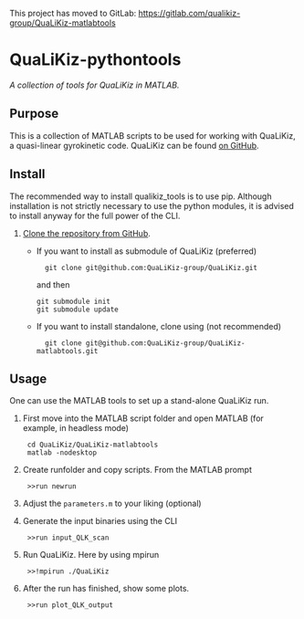 This project has moved to GitLab: https://gitlab.com/qualikiz-group/QuaLiKiz-matlabtools

# QuaLiKiz-pythontools

*A collection of tools for QuaLiKiz in MATLAB.*

## Purpose

This is a collection of MATLAB scripts to be used for working with QuaLiKiz,
a quasi-linear gyrokinetic code. QuaLiKiz can be found
[on GitHub](https://github.com/QuaLiKiz-group/QuaLiKiz).

## Install
The recommended way to install qualikiz_tools is to use pip. Although
installation is not strictly necessary to use the python modules,
it is advised to install anyway for the full power of the CLI.

1. [Clone the repository from GitHub](https://help.github.com/articles/cloning-a-repository/).
    * If you want to install as submodule of QuaLiKiz (preferred)

            git clone git@github.com:QuaLiKiz-group/QuaLiKiz.git

      and then

          git submodule init
          git submodule update

    * If you want to install standalone, clone using (not recommended)

            git clone git@github.com:QuaLiKiz-group/QuaLiKiz-matlabtools.git

## Usage
One can use the MATLAB tools to set up a stand-alone QuaLiKiz run.

1. First move into the MATLAB script folder and open MATLAB (for example, in headless mode)

        cd QuaLiKiz/QuaLiKiz-matlabtools
        matlab -nodesktop

2. Create runfolder and copy scripts. From the MATLAB prompt

        >>run newrun

3. Adjust the `parameters.m` to your liking (optional)
4. Generate the input binaries using the CLI

        >>run input_QLK_scan

5. Run QuaLiKiz. Here by using mpirun

        >>!mpirun ./QuaLiKiz

6. After the run has finished, show some plots.

        >>run plot_QLK_output
